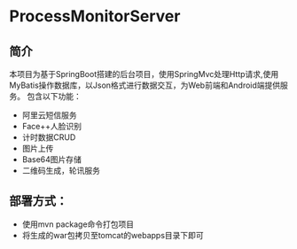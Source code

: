 # ProcessMonitorServer
## 简介
本项目为基于SpringBoot搭建的后台项目，使用SpringMvc处理Http请求,使用MyBatis操作数据库，以Json格式进行数据交互，为Web前端和Android端提供服务。
包含以下功能：
* 阿里云短信服务
* Face++人脸识别
* 计时数据CRUD
* 图片上传
* Base64图片存储
* 二维码生成，轮讯服务

## 部署方式：
* 使用mvn package命令打包项目
* 将生成的war包拷贝至tomcat的webapps目录下即可
